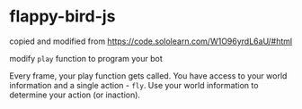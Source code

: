 # flappy-bird-js
copied and modified from https://code.sololearn.com/W1O96yrdL6aU/#html

modify `play` function to program your bot

Every frame, your play function gets called. You have access to your world information and a single action - `fly`.
Use your world information to determine your action (or inaction).
